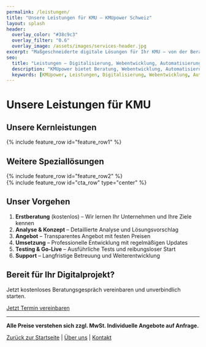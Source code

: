 ```yaml
---
permalink: /leistungen/
title: "Unsere Leistungen für KMU – KMUpower Schweiz"
layout: splash
header:
  overlay_color: "#38c9c3"
  overlay_filter: "0.6"
  overlay_image: /assets/images/services-header.jpg
excerpt: "Maßgeschneiderte digitale Lösungen für Ihr KMU – von der Beratung bis zur Umsetzung."
seo:
  title: "Leistungen – Digitalisierung, Webentwicklung, Automatisierung für KMU"
  description: "KMUpower bietet Beratung, Webentwicklung, Automatisierung und Support für kleine und mittlere Unternehmen in der Schweiz."
  keywords: [KMUpower, Leistungen, Digitalisierung, Webentwicklung, Automatisierung, Beratung, Support, Schweiz]
---
```


# Unsere Leistungen für KMU

<section class="section-light" aria-label="Kernleistungen für KMU">
  <div class="wrapper">
    <h2 class="text-center">Unsere Kernleistungen</h2>
    {% include feature_row id="feature_row1" %}
  </div>
</section>

<section class="section-light" aria-label="Weitere Speziallösungen">
  <div class="wrapper">
    <h2 class="text-center">Weitere Speziallösungen</h2>
    {% include feature_row id="feature_row2" %}
  </div>
</section>

<section class="cta-section" aria-label="Beratung vereinbaren">
  <div class="wrapper">
    {% include feature_row id="cta_row" type="center" %}
  </div>
</section>

## Unser Vorgehen

1. <strong>Erstberatung</strong> (kostenlos) – Wir lernen Ihr Unternehmen und Ihre Ziele kennen
2. <strong>Analyse & Konzept</strong> – Detaillierte Analyse und Lösungsvorschlag
3. <strong>Angebot</strong> – Transparentes Angebot mit festen Preisen
4. <strong>Umsetzung</strong> – Professionelle Entwicklung mit regelmäßigen Updates
5. <strong>Testing & Go-Live</strong> – Ausführliche Tests und reibungsloser Start
6. <strong>Support</strong> – Langfristige Betreuung und Weiterentwicklung

<div class="cta-section">
  <h2>Bereit für Ihr Digitalprojekt?</h2>
  <p>Jetzt kostenloses Beratungsgespräch vereinbaren und unverbindlich starten.</p>
  <a href="/kontakt/" class="btn btn--primary btn--large" aria-label="Jetzt Termin vereinbaren">Jetzt Termin vereinbaren</a>
</div>

---

**Alle Preise verstehen sich zzgl. MwSt. Individuelle Angebote auf Anfrage.**

[Zurück zur Startseite](/) | [Über uns](/ueber-uns/) | [Kontakt](/kontakt/)
